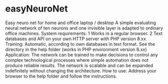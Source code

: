 # easyNeuroNet
Easy neuro net for home and office laptop / desktop
A simple evaluating neural network of ten neurons and one invisible layer is adapted to ordinary office machines.
System requirements:
1 Works in a regular browser.
2 Text databases and API on your own HTTP server with PHP version 8.xx
Training:
Automatic, according to own databases in text format. See the directory in the help folder (works in PHP environment version 8.xx)
Application:
The network can be trained to make decisions to control any complex technological processes where simple automation does not produce reliable results.
The network is scalable and can be expanded indefinitely without changing the architecture.
How to use:
Address your browser to the help folder and follow the instructions.
